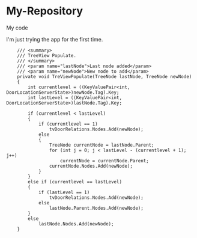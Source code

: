 # My-Repository
My code

I'm just trying the app for the first time.

        /// <summary>
        /// TreeView Populate.
        /// </summary>
        /// <param name="lastNode">Last node added</param>
        /// <param name="newNode">New node to add</param>
        private void TreViewPopulate(TreeNode lastNode, TreeNode newNode)
        {
            int currentlevel = ((KeyValuePair<int, DoorLocationServerState>)newNode.Tag).Key; 
            int lastLevel = ((KeyValuePair<int, DoorLocationServerState>)lastNode.Tag).Key; 

            if (currentlevel < lastLevel)
            {
                if (currentlevel == 1)
                    tvDoorRelations.Nodes.Add(newNode);
                else
                {
                    TreeNode currentNode = lastNode.Parent;
                    for (int j = 0; j < lastLevel - (currentlevel + 1); j++)
                        currentNode = currentNode.Parent;
                    currentNode.Nodes.Add(newNode);
                }
            }
            else if (currentlevel == lastLevel)
            {
                if (lastLevel == 1)
                    tvDoorRelations.Nodes.Add(newNode);
                else
                    lastNode.Parent.Nodes.Add(newNode);
            }
            else
                lastNode.Nodes.Add(newNode);
        }
